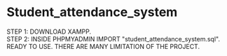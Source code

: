 # Student_attendance_system
STEP 1: DOWNLOAD XAMPP.  
STEP 2: INSIDE PHPMYADMIN IMPORT "student_attendance_system.sql".
READY TO USE.
THERE ARE MANY LIMITATION OF THE PROJECT.
